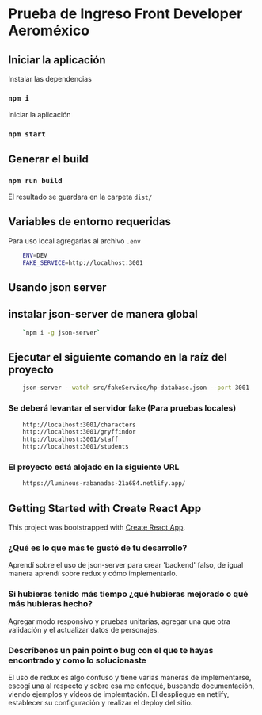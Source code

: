 # Prueba de Ingreso Front Developer Aeroméxico

## Iniciar la aplicación

Instalar las dependencias

### `npm i`

Iniciar la aplicación

### `npm start`

## Generar el build

### `npm run build`

El resultado se guardara en la carpeta `dist/`

## Variables de entorno requeridas

Para uso local agregarlas al archivo
`.env`

```bash
    ENV=DEV
    FAKE_SERVICE=http://localhost:3001
```

## Usando json server

## instalar json-server de manera global

```bash
    `npm i -g json-server`
```

## Ejecutar el siguiente comando en la raíz del proyecto

```bash
    json-server --watch src/fakeService/hp-database.json --port 3001
```

### Se deberá levantar el servidor fake (Para pruebas locales)

```bash
    http://localhost:3001/characters
    http://localhost:3001/gryffindor
    http://localhost:3001/staff
    http://localhost:3001/students
```

### El proyecto está alojado en la siguiente URL

```bash
    https://luminous-rabanadas-21a684.netlify.app/
```

## Getting Started with Create React App

This project was bootstrapped with [Create React App](https://github.com/facebook/create-react-app).

### ¿Qué es lo que más te gustó de tu desarrollo?

Aprendí sobre el uso de json-server para crear 'backend' falso, de igual manera aprendí sobre redux y cómo implementarlo.

### Si hubieras tenido más tiempo ¿qué hubieras mejorado o qué más hubieras hecho?

Agregar modo responsivo y pruebas unitarias, agregar una que otra validación y el actualizar datos de personajes.

### Descríbenos un pain point o bug con el que te hayas encontrado y como lo solucionaste

El uso de redux es algo confuso y tiene varias maneras de implementarse, escogí una al respecto y sobre esa me enfoqué, buscando documentación, viendo ejemplos y vídeos de implemtación.
El despliegue en netlify, establecer su configuración y realizar el deploy del sitio.

